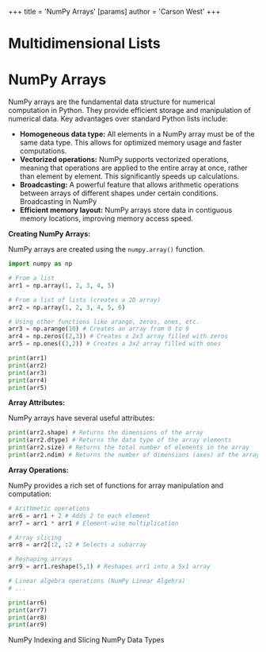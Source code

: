 +++
 title = 'NumPy Arrays'
[params]
	author = 'Carson West'
+++
# Multidimensional Lists
# NumPy Arrays 
NumPy arrays are the fundamental data structure for numerical computation in Python.  They provide efficient storage and manipulation of numerical data.  Key advantages over standard Python lists include:

* **Homogeneous data type:** All elements in a NumPy array must be of the same data type. This allows for optimized memory usage and faster computations.
* **Vectorized operations:** NumPy supports vectorized operations, meaning that operations are applied to the entire array at once, rather than element by element. This significantly speeds up calculations.
* **Broadcasting:**  A powerful feature that allows arithmetic operations between arrays of different shapes under certain conditions. Broadcasting in NumPy
* **Efficient memory layout:** NumPy arrays store data in contiguous memory locations, improving memory access speed.


**Creating NumPy Arrays:**

NumPy arrays are created using the `numpy.array()` function.

```python
import numpy as np

# From a list
arr1 = np.array(1, 2, 3, 4, 5) 

# From a list of lists (creates a 2D array)
arr2 = np.array(1, 2, 3, 4, 5, 6)

# Using other functions like arange, zeros, ones, etc.
arr3 = np.arange(10) # Creates an array from 0 to 9
arr4 = np.zeros((2,3)) # Creates a 2x3 array filled with zeros
arr5 = np.ones((3,2)) # Creates a 3x2 array filled with ones

print(arr1)
print(arr2)
print(arr3)
print(arr4)
print(arr5)
```

**Array Attributes:**

NumPy arrays have several useful attributes:

```python
print(arr2.shape) # Returns the dimensions of the array
print(arr2.dtype) # Returns the data type of the array elements
print(arr2.size) # Returns the total number of elements in the array
print(arr2.ndim) # Returns the number of dimensions (axes) of the array
```

**Array Operations:**

NumPy provides a rich set of functions for array manipulation and computation:

```python
# Arithmetic operations
arr6 = arr1 + 2 # Adds 2 to each element
arr7 = arr1 * arr1 # Element-wise multiplication

# Array slicing
arr8 = arr2[:2, :2 # Selects a subarray

# Reshaping arrays
arr9 = arr1.reshape(5,1) # Reshapes arr1 into a 5x1 array

# Linear algebra operations (NumPy Linear Algebra)
# ...

print(arr6)
print(arr7)
print(arr8)
print(arr9)
```


NumPy Indexing and Slicing
NumPy Data Types


